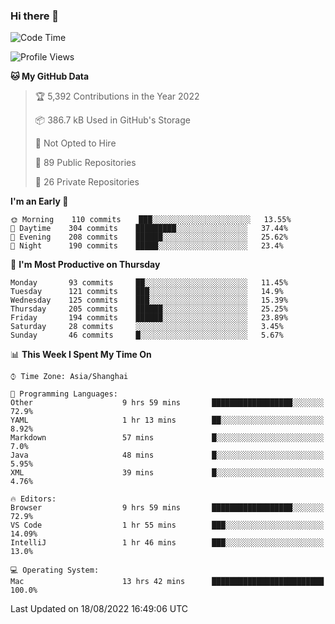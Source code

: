 ### Hi there 👋

<!--
**qbosen/qbosen** is a ✨ _special_ ✨ repository because its `README.md` (this file) appears on your GitHub profile.

Here are some ideas to get you started:

- 🔭 I’m currently working on ...
- 🌱 I’m currently learning ...
- 👯 I’m looking to collaborate on ...
- 🤔 I’m looking for help with ...
- 💬 Ask me about ...
- 📫 How to reach me: ...
- 😄 Pronouns: ...
- ⚡ Fun fact: ...
-->

<!--START_SECTION:waka-->
![Code Time](http://img.shields.io/badge/Code%20Time-852%20hrs%2024%20mins-blue)

![Profile Views](http://img.shields.io/badge/Profile%20Views-0-blue)

**🐱 My GitHub Data** 

> 🏆 5,392 Contributions in the Year 2022
 > 
> 📦 386.7 kB Used in GitHub's Storage 
 > 
> 🚫 Not Opted to Hire
 > 
> 📜 89 Public Repositories 
 > 
> 🔑 26 Private Repositories  
 > 
**I'm an Early 🐤** 

```text
🌞 Morning    110 commits    ███░░░░░░░░░░░░░░░░░░░░░░   13.55% 
🌆 Daytime    304 commits    █████████░░░░░░░░░░░░░░░░   37.44% 
🌃 Evening    208 commits    ██████░░░░░░░░░░░░░░░░░░░   25.62% 
🌙 Night      190 commits    █████░░░░░░░░░░░░░░░░░░░░   23.4%

```
📅 **I'm Most Productive on Thursday** 

```text
Monday       93 commits     ██░░░░░░░░░░░░░░░░░░░░░░░   11.45% 
Tuesday      121 commits    ███░░░░░░░░░░░░░░░░░░░░░░   14.9% 
Wednesday    125 commits    ███░░░░░░░░░░░░░░░░░░░░░░   15.39% 
Thursday     205 commits    ██████░░░░░░░░░░░░░░░░░░░   25.25% 
Friday       194 commits    ██████░░░░░░░░░░░░░░░░░░░   23.89% 
Saturday     28 commits     ░░░░░░░░░░░░░░░░░░░░░░░░░   3.45% 
Sunday       46 commits     █░░░░░░░░░░░░░░░░░░░░░░░░   5.67%

```


📊 **This Week I Spent My Time On** 

```text
⌚︎ Time Zone: Asia/Shanghai

💬 Programming Languages: 
Other                    9 hrs 59 mins       ██████████████████░░░░░░░   72.9% 
YAML                     1 hr 13 mins        ██░░░░░░░░░░░░░░░░░░░░░░░   8.92% 
Markdown                 57 mins             █░░░░░░░░░░░░░░░░░░░░░░░░   7.0% 
Java                     48 mins             █░░░░░░░░░░░░░░░░░░░░░░░░   5.95% 
XML                      39 mins             █░░░░░░░░░░░░░░░░░░░░░░░░   4.76%

🔥 Editors: 
Browser                  9 hrs 59 mins       ██████████████████░░░░░░░   72.9% 
VS Code                  1 hr 55 mins        ███░░░░░░░░░░░░░░░░░░░░░░   14.09% 
IntelliJ                 1 hr 46 mins        ███░░░░░░░░░░░░░░░░░░░░░░   13.0%

💻 Operating System: 
Mac                      13 hrs 42 mins      █████████████████████████   100.0%

```


 Last Updated on 18/08/2022 16:49:06 UTC
<!--END_SECTION:waka-->
